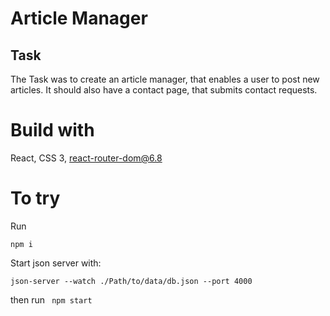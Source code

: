 # Article Manager
## Task
The Task was to create an article manager, that enables a user to post new articles. It should also have a contact page, that submits contact requests.

# Build with
React, CSS 3, react-router-dom@6.8

# To try
Run 
```
npm i
```
Start json server with: 
```
json-server --watch ./Path/to/data/db.json --port 4000
```
then run
``` npm start```
